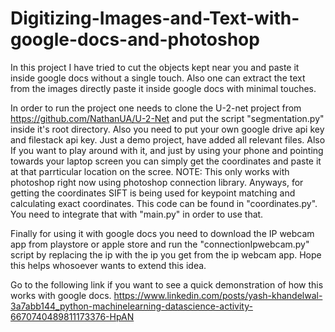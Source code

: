 # Digitizing-Images-and-Text-with-google-docs-and-photoshop
In this project I have tried to cut the objects kept near you and paste it inside google docs without a single touch. Also one can extract the text from the images directly paste it inside google docs with minimal touches.

In order to run the project one needs to clone the U-2-net project from https://github.com/NathanUA/U-2-Net and put the script "segmentation.py" inside it's root directory. Also you need to put your own google drive api key and filestack api key. Just a demo project, have added all relevant files. Also If you want to play around with it, and just by using your phone and pointing towards your laptop screen you can simply get the coordinates and paste it at that parrticular location on the scree. NOTE: This only works with photoshop right now using photoshop connection library. Anyways, for getting the coordinates SIFT is being used for keypoint matching and calculating exact coordinates. This code can be found in "coordinates.py". You need to integrate that with "main.py" in order to use that.

Finally for using it with google docs you need to download the IP webcam app from playstore or apple store and run the "connectionIpwebcam.py" script by replacing the ip with the ip you get from the ip webcam app. Hope this helps whosoever wants to extend this idea.

Go to the following link if you want to see a quick demonstration of how this works with google docs.
https://www.linkedin.com/posts/yash-khandelwal-3a7abb144_python-machinelearning-datascience-activity-6670740489811173376-HpAN
